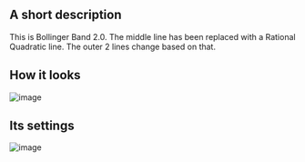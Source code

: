 ## A short description
This is Bollinger Band 2.0. The middle line has been replaced with a Rational Quadratic line. The outer 2 lines change based on that.

## How it looks
![image](https://github.com/araamas/Pinescript-Scripts/assets/104917239/49341627-bb0e-4c54-9e0d-2a25522393ea)

## Its settings
![image](https://github.com/araamas/Pinescript-Scripts/assets/104917239/d0d0aff0-59d2-4254-b7b0-97086cc3721a)
